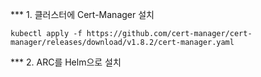 *** 1. 클러스터에 Cert-Manager 설치
```
kubectl apply -f https://github.com/cert-manager/cert-manager/releases/download/v1.8.2/cert-manager.yaml
```
*** 2. ARC를 Helm으로 설치